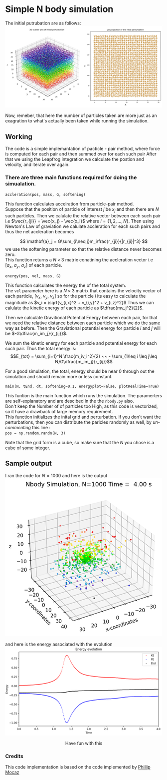 # Simple N body simulation

The initial putrubation are as follows:
![perturbations](initial_perturbations.jpg)

Now, remeber, that here the number of particles taken are more just as an exagration to what's actually been taken while running the simulation.        

## Working
The code is a simple implemantation of pacticle - pair method, where force is computed for each pair and then summed over for each such pair After that we using the Leapfrog integration we calculate the postion and velocity, and iterate over again.

### There are three main functions required for doing the simualation.

    accleration(pos, mass, G, softening)
This  function calculates accelration from particle-pair method.  
 Suppose that the position of particle of interest $j$ be $x_j$ and then there are $N$ such particles. Then we calulate the relative vector between each such pair i.e $\vec{r_{ji}} = \vec{x_j} - \vec{x_i}$ where $i=\{1,2,\ldots,N\}$.  Then using Newton's Law of graviation we calulate accleration for each such pairs and thus the net accleration becomes

$$  \mathbf{a}_j = G\sum_{i\neq j}m_i\frac{r_{ji}}{|r_{ji}|^3} $$
we use the softening parameter so that the relative distance never becomes zero.        
This function returns a $N\times 3$ matrix conatining the accleration vector i.e $[a_x,~a_y, ~a_z]$ of each particle.       

    energy(pos, vel, mass, G)
This function calculates the energy the of the total system.        
The `vel` parameter here is a $N\times 3$ matrix that contains the velocity vector of each particle, $[v_x,~v_y,~v_z]$ so for the particle $i$ its easy to calculate the magnitude as $v_i = \sqrt{v_{i,x}^2 + v_{i,y}^2 + v_{i,z}^2}$ Thus we can calulate the kinetic energy of each particle as $\dfrac{mv_j^2}{2}$.     

Then we calculate Gravitional Potential Energy between each pair, for that we need the relative distance between each particle which we do the same way as before. Then the Graviational potential energy for particle $i$ and $j$ will be $-G\dfrac{m_im_j}{r_{ij}}$.       

We sum the kinetic energy for each particle and potential energy for each such pair. Thus the total energy is:
$$E_{tot} = \sum_{i=1}^N \frac{m_iv_i^2}{2} ~~ - \sum_{1\leq i \leq j\leq N}G\dfrac{m_im_j}{r_{ij}}$$       

For a good simulation, the total, energy should be near 0 through out the simulation and should remain more or less constant.       


    main(N, tEnd, dt, softening=0.1, energyplot=False, plotRealTime=True)
This funtion is the main function which runs the simulation. The paramerters are self-explanatory and are descibed in the the `nbody.py` also.      
Don't keep the Number of of particles too High, as this code is vectorized, so it have a drawback of large memory requirement.      
This function initializes the inital grid and perturbation. If you don't want the perturbations, then you can distribute the paricles randomly as well, by _un-commenting_ this line :        
`pos = np.random.randn(N, 3)`       

Note that the grid form is a cube, so make sure that the $N$ you chose is a cube of some integer.       



## Sample output
I ran the code for $N = 1000$ and here is the output
![scatter](nbody1000.png)

and here is the energy associated with the evolution
![eng](nbody1000eng1.png)


$$ \text{Have fun with this}$$

### Credits
This code implementation is based on the code implemented by <a href='https://github.com/pmocz/nbody-python'>Phillip Mocaz</a>
